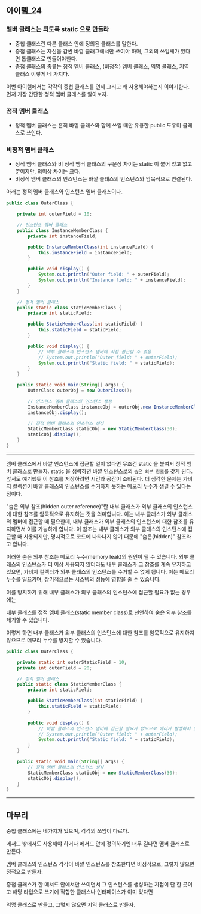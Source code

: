 ## 아이템_24

### 멤버 클래스는 되도록 static 으로 만들라



- 중첩 클래스란 다른 클래스 안에 정의된 클래스를 말한다.
- 중첩 클래스는 자신을 감싼 바깥 클래그에서만 쓰여야 하며, 그외의 쓰임새가 있다면 톱클래스로 만들어야한다.
- 중첩 클래스의 종류는 정적 멤버 클래스, (비정적) 멤버 클래스, 익명 클래스, 지역 클래스 이렇게 네 가지다.


이번 아이템에서는 각각의 중첩 클래스를 언제 그리고 왜 사용해야하는지 이야기한다. 
먼저 가장 간단한 정적 멤버 클래스를 알아보자. 

### 정적 멤버 클래스
- 정적 멤버 클래스는 흔히 바깥 클래스와 함께 쓰일 때만 유용한 public 도우미 클래스로 쓰인다.

### 비정적 멤버 클래스

- 정적 멤버 클래스와 비 정적 멤버 클래스의 구문상 차이는 static 이 붙어 있고 없고 뿐이지만, 의미상 차이는 크다.
- 비정적 멤버 클래스의 인스턴스는 바깥 클래스의 인스턴스와 암묵적으로 연결된다.



아래는 정적 멤버 클래스와 인스턴스 멤버 클래스이다.
```java
public class OuterClass {

    private int outerField = 10;

    // 인스턴스 멤버 클래스
    public class InstanceMemberClass {
        private int instanceField;

        public InstanceMemberClass(int instanceField) {
            this.instanceField = instanceField;
        }

        public void display() {
            System.out.println("Outer field: " + outerField);
            System.out.println("Instance field: " + instanceField);
        }
    }

    // 정적 멤버 클래스
    public static class StaticMemberClass {
        private int staticField;

        public StaticMemberClass(int staticField) {
            this.staticField = staticField;
        }

        public void display() {
            // 외부 클래스의 인스턴스 멤버에 직접 접근할 수 없음
            // System.out.println("Outer field: " + outerField);
            System.out.println("Static field: " + staticField);
        }
    }

    public static void main(String[] args) {
        OuterClass outerObj = new OuterClass();

        // 인스턴스 멤버 클래스의 인스턴스 생성
        InstanceMemberClass instanceObj = outerObj.new InstanceMemberClass(20);
        instanceObj.display();

        // 정적 멤버 클래스의 인스턴스 생성
        StaticMemberClass staticObj = new StaticMemberClass(30);
        staticObj.display();
    }
}

```
---


멤버 클래스에서 바깥 인스턴스에 접근할 일이 없다면 무조건 static 을 붙여서 정적 멤버 클래스로 만들자.
static 을 생략하면 바깥 인스턴스로의 `숨은 외부 참조`를 갖게 된다.
앞서도 얘기했듯 이 참조를 저장하려면 시간과 공간이 소비된다. 더 심각한 문제는 가비지 컬렉션이 바깥 클래스의 인스턴스를 수거하지 못하는 메모리 누수가 생길 수 있다는 점이다.

"숨은 외부 참조(hidden outer reference)"란 내부 클래스가 외부 클래스의 인스턴스에 대한 참조를 암묵적으로 유지하는 것을 의미합니다. 이는 내부 클래스가 외부 클래스의 멤버에 접근할 때 필요한데, 내부 클래스가 외부 클래스의 인스턴스에 대한 참조를 유지하면서 이를 가능하게 합니다. 이 참조는 내부 클래스가 외부 클래스의 인스턴스에 접근할 때 사용되지만, 명시적으로 코드에 나타나지 않기 때문에 "숨은(hidden)" 참조라고 합니다.

이러한 숨은 외부 참조는 메모리 누수(memory leak)의 원인이 될 수 있습니다. 외부 클래스의 인스턴스가 더 이상 사용되지 않더라도 내부 클래스가 그 참조를 계속 유지하고 있으면, 가비지 컬렉터가 외부 클래스의 인스턴스를 수거할 수 없게 됩니다. 이는 메모리 누수를 일으키며, 장기적으로는 시스템의 성능에 영향을 줄 수 있습니다.

이를 방지하기 위해 내부 클래스가 외부 클래스의 인스턴스에 접근할 필요가 없는 경우에는 

내부 클래스를 정적 멤버 클래스(static member class)로 선언하여 숨은 외부 참조를 제거할 수 있습니다.

이렇게 하면 내부 클래스가 외부 클래스의 인스턴스에 대한 참조를 암묵적으로 유지하지 않으므로 메모리 누수를 방지할 수 있습니다.


```java
public class OuterClass {

    private static int outerStaticField = 10;
    private int outerField = 20;

    // 정적 멤버 클래스
    public static class StaticMemberClass {
        private int staticField;

        public StaticMemberClass(int staticField) {
            this.staticField = staticField;
        }

        public void display() {
            // 바깥 클래스의 인스턴스 멤버에 접근할 필요가 없으므로 에러가 발생하지 않습니다.
            // System.out.println("Outer field: " + outerField);
            System.out.println("Static field: " + staticField);
        }
    }

    public static void main(String[] args) {
        // 정적 멤버 클래스의 인스턴스 생성
        StaticMemberClass staticObj = new StaticMemberClass(30);
        staticObj.display();
    }
}

```


---

## 마무리

중첩 클래스에는 네가지가 있으며, 각각의 쓰임이 다르다. 

메서드 밖에서도 사용해야 하거나 메서드 안에 정의하기엔 너무 길다면 멤버 클래스로 만든다.

멤버 클래스의 인스턴스 각각이 바깥 인스턴스를 참조한다면 비정적으로, 그렇지 않으면 정적으로 만들자.

중첩 클래스가 한 메서드 안에서만 쓰이면서 그 인스턴스를 생성하는 지점이 단 한 곳이고 해당 타입으로 쓰기에 적합한 클래스나 인터페이스가 이미 있다면

익명 클래스로 만들고, 그렇지 않으면 지역 클래스로 만들자.